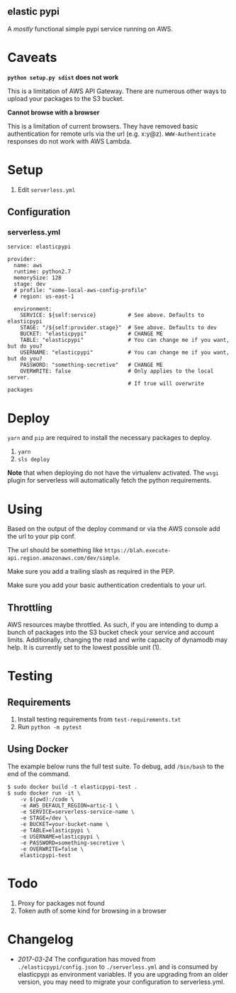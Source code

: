 elastic pypi
------------

A *mostly* functional simple pypi service running on AWS.

# Caveats

**`python setup.py sdist` does not work**

This is a limitation of AWS API Gateway. There are numerous other ways to upload your packages to the S3 bucket.

**Cannot browse with a browser**

This is a limitation of current browsers. They have removed basic authentication for remote urls via the url (e.g. x:y@z). `WWW-Authenticate` responses do not work with AWS Lambda.

# Setup

1. Edit `serverless.yml`

## Configuration

### serverless.yml

```
service: elasticpypi

provider:
  name: aws
  runtime: python2.7
  memorySize: 128
  stage: dev
  # profile: "some-local-aws-config-profile"
  # region: us-east-1

  environment:
    SERVICE: ${self:service}          # See above. Defaults to elasticpypi
    STAGE: "/${self:provider.stage}"  # See above. Defaults to dev
    BUCKET: "elasticpypi"             # CHANGE ME
    TABLE: "elasticpypi"              # You can change me if you want, but do you?
    USERNAME: "elasticpypi"           # You can change me if you want, but do you?
    PASSWORD: "something-secretive"   # CHANGE ME
    OVERWRITE: false                  # Only applies to the local server.
                                      # If true will overwrite packages
```

# Deploy

`yarn` and `pip` are required to install the necessary packages to deploy.

1. `yarn`
1. `sls deploy`


**Note** that when deploying do not have the virtualenv activated. The `wsgi` plugin for serverless will automatically fetch the python requirements.

# Using

Based on the output of the deploy command or via the AWS console add the url to your pip conf.

The url should be something like `https://blah.execute-api.region.amazonaws.com/dev/simple`.

Make sure you add a trailing slash as required in the PEP.

Make sure you add your basic authentication credentials to your url.

## Throttling

AWS resources maybe throttled. As such, if you are intending to dump a bunch of packages into the S3 bucket check your
service and account limits. Additionally, changing the read and write capacity of dynamodb may help. It is currently set
to the lowest possible unit (1).

# Testing

## Requirements

1. Install testing requirements from `test-requirements.txt`
1. Run `python -m pytest`

## Using Docker

The example below runs the full test suite. To debug, add `/bin/bash` to the end of the command.

    $ sudo docker build -t elasticpypi-test .
    $ sudo docker run -it \
        -v $(pwd):/code \
        -e AWS_DEFAULT_REGION=artic-1 \
        -e SERVICE=serverless-service-name \
        -e STAGE=/dev \
        -e BUCKET=your-bucket-name \
        -e TABLE=elasticpypi \
        -e USERNAME=elasticpypi \
        -e PASSWORD=something-secretive \
        -e OVERWRITE=false \
        elasticpypi-test

# Todo

1. Proxy for packages not found
1. Token auth of some kind for browsing in a browser

# Changelog

* *2017-03-24* The configuration has moved from `./elasticpypi/config.json` to `./serverless.yml` and is consumed by elasticpypi as environment variables. If you are upgrading from an older version, you may need to migrate your configuration to serverless.yml.

